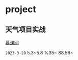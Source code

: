 # project
## 天气项目实战
[慕课网](https://coding.imooc.com/learn/list/546.html)

`2023-3-28` 5.3~5.8 %35~ 88.56~